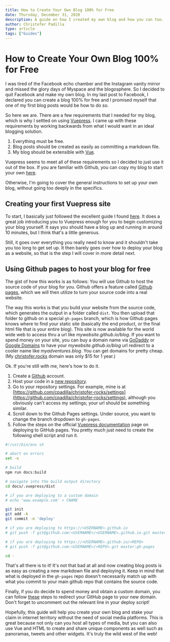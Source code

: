 ```yaml
---
title: How to Create Your Own Blog 100% for Free
date: Thursday, December 31, 2020
description: A guide on how I created my own blog and how you can too.
author: Christofer Padilla
type: article
tags: ["Guides"]
---
```


# How to Create Your Own Blog 100% for Free

I was tired of the Facebook echo chamber and the Instagram vanity mirror and missed the glory days of Myspace and the blogosphere. So I decided to quit Facebook and make my own blog. In my last post to Facebook, I declared you can create a blog 100% for free and I promised myself that one of my first blog posts would be how to do so.

So here we are. There are a few requirements that I needed for my blog, which is why I settled on using [Vuepress](https://vuepress.vuejs.org/). I came up with these requirements by working backwards from what I would want in an ideal blogging solution.

1. Everything must be free.
2. Blog posts should be created as easily as committing a markdown file.
3. My blog should be extensible with [Vue](https://vuejs.org/v2/guide/).

Vuepress seems to meet all of these requirements so I decided to just use it out of the box. If you are familiar with Github, you can copy my blog to start your own [here](https://github.com/cpadilla/christofer-rocks/releases/tag/2.0).

Otherwise, I'm going to cover the general instructions to set up your own blog, without going too deeply in the specifics.

## Creating your first Vuepress site

To start, I basically just followed the excellent guide I found [here](https://blog.logrocket.com/how-create-portfolio-blog-using-vuepress-markdown/). It does a great job introducing you to Vuepress enough for you to begin customizing your blog yourself. It says you should have a blog up and running in around 10 minutes, but I think that's a little generous.

Still, it goes over everything you really need to know and it shouldn't take you too long to get set up. It then barely goes over how to deploy your blog as a website, so that is the step I will cover in more detail next.

## Using Github pages to host your blog for free

The gist of how this works is as follows: You will use Github to host the source code of your blog for you. Github offers a feature called [Github pages](https://pages.github.com/), which we will then utilize to turn your source code into a real website.

The way this works is that you build your website from the source code, which generates the output in a folder called `dist`. You then upload that folder to github on a special `gh-pages` branch, which is how Github pages knows where to find your static site (basically the end product, or the final html file that is your entire blog). This site is now available for the world wide web to access thru a url like *mywebsite.github.io/blog*. If you want to spend money on your site, you can buy a domain name via [GoDaddy](https://www.godaddy.com/) or [Google Domains](http://domains.google.com/) to have your *mywebsite.github.io/blog* url redirect to a cooler name like *myadventures.blog*. You can get domains for pretty cheap. (My [christofer.rocks](christofer.rocks) domain was only $15 for 1 year.)

Ok. If you're still with me, here's how to do it.

1. Create a [Github](https://github.com/) account.
2. Host your code in a [new repository](https://github.com/new).
3. Go to your repository settings. For example, mine is at [https://github.com/cpadilla/christofer-rocks/settings](https://github.com/cpadilla/christofer-rocks/settings), although you obviously can't access my settings; your url should be something similar.
4. Scroll down to the Github Pages settings. Under source, you want to change the branch dropdown to `gh-pages`.
5. Follow the steps on the official [Vuepress documentation](https://vuepress.vuejs.org/guide/deploy.html#github-pages) page on deploying to GitHub pages. You pretty much just need to create the following shell script and run it.

```sh
#!/usr/bin/env sh

# abort on errors
set -e

# build
npm run docs:build

# navigate into the build output directory
cd docs/.vuepress/dist

# if you are deploying to a custom domain
# echo 'www.example.com' > CNAME

git init
git add -A
git commit -m 'deploy'

# if you are deploying to https://<USERNAME>.github.io
# git push -f git@github.com:<USERNAME>/<USERNAME>.github.io.git master

# if you are deploying to https://<USERNAME>.github.io/<REPO>
# git push -f git@github.com:<USERNAME>/<REPO>.git master:gh-pages

cd -
```

That's all there is to it! It's not that bad at all and now creating blog posts is as easy as creating a new markdown file and deploying it. Keep in mind that what is deployed in the `gh-pages` repo doesn't necessarily match up with what you commit to your main github repo that contains the source code.

Finally, if you do decide to spend money and obtain a custom domain, you can follow [these](https://docs.github.com/en/free-pro-team@latest/github/working-with-github-pages/managing-a-custom-domain-for-your-github-pages-site#configuring-an-apex-domain) steps to redirect your GitHub page to your new domain. Don't forget to uncomment out the relevant line in your deploy script!

Hopefully, this guide will help you create your own blog and stake your claim in internet territory without the need of social media platforms. This is great because not only can you host all types of media, but you can also use Vue and HTML to create and share unique components as well such as panoramas, tweets and other widgets. It's truly the wild west of the web!

<TagLinks />

<Comments />
